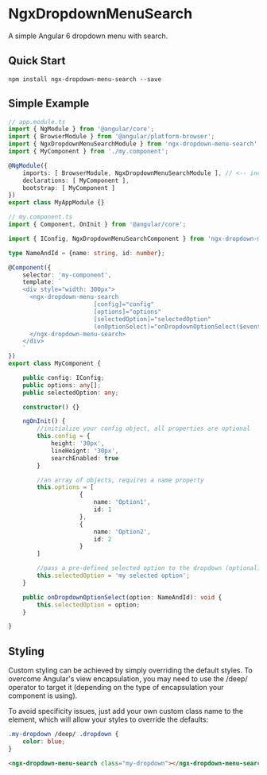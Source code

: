 # NgxDropdownMenuSearch

A simple Angular 6 dropdown menu with search.

## Quick Start

	npm install ngx-dropdown-menu-search --save


## Simple Example

```ts
// app.module.ts
import { NgModule } from '@angular/core';
import { BrowserModule } from '@angular/platform-browser';
import { NgxDropdownMenuSearchModule } from 'ngx-dropdown-menu-search'; // <-- import the module
import { MyComponent } from './my.component';

@NgModule({
    imports: [ BrowserModule, NgxDropdownMenuSearchModule ], // <-- include it in your app module
    declarations: [ MyComponent ],
    bootstrap: [ MyComponent ]
})
export class MyAppModule {}
```


```ts
// my.component.ts
import { Component, OnInit } from '@angular/core';

import { IConfig, NgxDropdownMenuSearchComponent } from 'ngx-dropdown-menu-search';

type NameAndId = {name: string, id: number};

@Component({
    selector: 'my-component',
    template: `
    <div style="width: 300px">
      <ngx-dropdown-menu-search
                        [config]="config"
                        [options]="options"
                        [selectedOption]="selectedOption"
                        (onOptionSelect)="onDropdownOptionSelect($event)">
      </ngx-dropdown-menu-search>
    </div>	               
    `
})
export class MyComponent {

    public config: IConfig;
    public options: any[];
    public selectedOption: any;

    constructor() {}

    ngOnInit() {
        //initialize your config object, all properties are optional
        this.config = {
            height: '30px',
            lineHeignt: '30px',
            searchEnabled: true
        }

        //an array of objects, requires a name property
        this.options = [
                    {
                        name: 'Option1',
                        id: 1
                    },
                    {
                        name: 'Option2',
                        id: 2
                    }
        ]

        //pass a pre-defined selected option to the dropdown (optional)
        this.selectedOption = 'my selected option';
    }

    public onDropdownOptionSelect(option: NameAndId): void {
        this.selectedOption = option;
    }

}
```

## Styling

Custom styling can be achieved by simply overriding the default styles. To overcome Angular's view encapsulation, you may need to use the /deep/ operator to target it (depending on the type of encapsulation your component is using).

To avoid specificity issues, just add your own custom class name to the element, which will allow your styles to override the defaults:

```css
.my-dropdown /deep/ .dropdown {
    color: blue;
}
```

```html
<ngx-dropdown-menu-search class="my-dropdown"></ngx-dropdown-menu-search>
```

